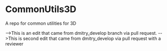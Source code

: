 # CommonUtils3D
A repo for common utilities for 3D

-->This is an edit that came from dmitry_develop branch via pull request.
-->This is second edit that came from dmitry_develop via pull request with a reviewer
